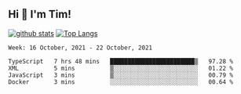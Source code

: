## Hi 👋 I'm Tim!
  
  [![github stats](https://github-readme-stats.vercel.app/api?username=thostetler&theme=dracula&count_private=true&show_icons=true)](https://github.com/thostetler/github-readme-stats)
  [![Top Langs](https://github-readme-stats.vercel.app/api/top-langs/?username=thostetler&layout=compact&count_private=true&theme=dracula&show_icons=true)](https://github.com/thostetler/github-readme-stats)
 
<!--START_SECTION:waka-->
```text
Week: 16 October, 2021 - 22 October, 2021

TypeScript   7 hrs 48 mins   ████████████████████████▒   97.28 % 
XML          5 mins          ▒░░░░░░░░░░░░░░░░░░░░░░░░   01.22 % 
JavaScript   3 mins          ▒░░░░░░░░░░░░░░░░░░░░░░░░   00.79 % 
Docker       3 mins          ░░░░░░░░░░░░░░░░░░░░░░░░░   00.64 % 
```
<!--END_SECTION:waka-->
